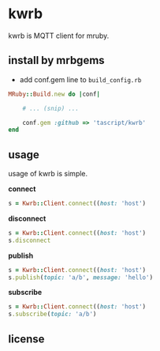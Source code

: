 # kwrb
kwrb is MQTT client for mruby.

## install by mrbgems
- add conf.gem line to `build_config.rb`

```ruby
MRuby::Build.new do |conf|

    # ... (snip) ...

    conf.gem :github => 'tascript/kwrb'
end
```

## usage

usage of kwrb is simple.

**connect**

```ruby
s = Kwrb::Client.connect((host: 'host')
```

**disconnect**

```ruby
s = Kwrb::Client.connect((host: 'host')
s.disconnect
```

**publish**

```ruby
s = Kwrb::Client.connect((host: 'host')
s.publish(topic: 'a/b', message: 'hello')
```

**subscribe**

```ruby
s = Kwrb::Client.connect((host: 'host')
s.subscribe(topic: 'a/b')
```

## license
